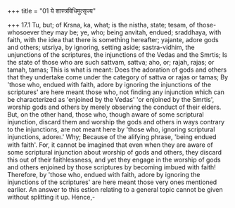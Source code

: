 +++
title = "01 ये शास्त्रविधिमुत्सृज्य"

+++
17.1 Tu, but; of Krsna, ka, what; is the nistha, state; tesam, of
those-whosoever they may be; ye, who; being anvitah, endued; sraddhaya,
with faith, with the idea that there is something hereafter; yajante,
adore gods and others; utsriya, by ignoring, setting aside;
sastra-vidhim, the unjunctions of the scriptures, the injunctions of the
Vedas and the Smrtis; Is the state of those who are such sattvam,
sattva; aho, or; rajah, rajas; or tamah, tamas; This is what is meant:
Does the adoration of gods and others that they undertake come under the
category of sattva or rajas or tamas; By 'those who, endued with faith,
adore by ignoring the injunctions of the scriptures' are here meant
those who, not finding any injunction which can be characterized as
'enjoined by the Vedas' 'or enjoined by the Smrtis', worship gods and
others by merely observing the conduct of their elders. But, on the
other hand, those who, though aware of some scriptural injunction,
discard them and worship the gods and others in ways contrary to the
injunctions, are not meant here by 'those who, ignoring scriptural
injunctions, adore৷৷.' Why; Because of the alifying phrase, 'being
endued with faith'. For, it cannot be imagined that even when they are
aware of some scriptural injunction about worship of gods and others,
they discard this out of their faithlessness, and yet they engage in the
worship of gods and others enjoined by those scriptures by becoming
imbued with faith! Therefore, by 'those who, endued with faith, adore by
ignoring the injunctions of the scriptures' are here meant those very
ones mentioned earlier. An answer to this estion relating to a general
topic cannot be given without splitting it up. Hence,-
